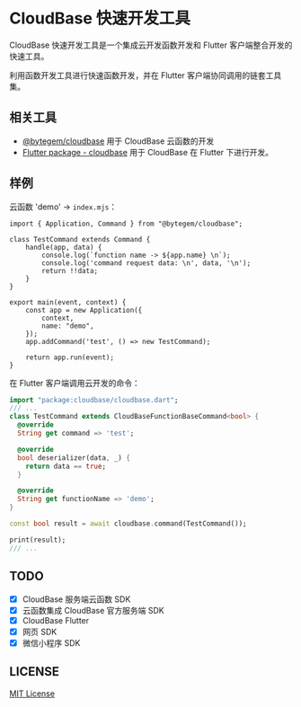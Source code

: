 # CloudBase 快速开发工具

CloudBase 快速开发工具是一个集成云开发函数开发和 Flutter 客户端整合开发的快速工具。

利用函数开发工具进行快速函数开发，并在 Flutter 客户端协同调用的链套工具集。

## 相关工具

- [@bytegem/cloudbase](packages/node) 用于 CloudBase 云函数的开发
- [Flutter package - cloudbase](https://pub.dev/packages/cloudbase) 用于 CloudBase 在 Flutter 下进行开发。

## 样例

云函数 'demo' -> `index.mjs`：
```es6
import { Application, Command } from "@bytegem/cloudbase";

class TestCommand extends Command {
    handle(app, data) {
        console.log(`function name -> ${app.name} \n`);
        console.log('command request data: \n', data, '\n');
        return !!data;
    }
}

export main(event, context) {
    const app = new Application({
        context,
        name: "demo",
    });
    app.addCommand('test', () => new TestCommand);

    return app.run(event);
}
```

在 Flutter 客户端调用云开发的命令：

```dart
import "package:cloudbase/cloudbase.dart";
/// ...
class TestCommand extends CloudBaseFunctionBaseCommand<bool> {
  @override
  String get command => 'test';

  @override
  bool deserializer(data, _) {
    return data == true;
  }

  @override
  String get functionName => 'demo';
}

const bool result = await cloudbase.command(TestCommand());

print(result);
/// ...
```

## TODO

- [x] CloudBase 服务端云函数 SDK
- [x] 云函数集成 CloudBase 官方服务端 SDK
- [x] CloudBase Flutter
- [x] 网页 SDK
- [x] 微信小程序 SDK

## LICENSE

[MIT License](LICENSE)

